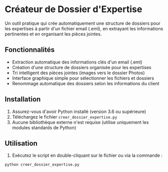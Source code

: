 # Créateur de Dossier d'Expertise

Un outil pratique qui crée automatiquement une structure de dossiers pour les expertises à partir d'un fichier email (.eml), en extrayant les informations pertinentes et en organisant les pièces jointes.

## Fonctionnalités

- Extraction automatique des informations clés d'un email (.eml)
- Création d'une structure de dossiers organisée pour les expertises
- Tri intelligent des pièces jointes (images vers le dossier Photos)
- Interface graphique simple pour sélectionner les fichiers et dossiers
- Renommage automatique des dossiers selon les informations du client

## Installation

1. Assurez-vous d'avoir Python installé (version 3.6 ou supérieure)
2. Téléchargez le fichier `creer_dossier_expertise.py`
3. Aucune bibliothèque externe n'est requise (utilise uniquement les modules standards de Python)

## Utilisation

1. Exécutez le script en double-cliquant sur le fichier ou via la commande :
```bash
python creer_dossier_expertise.py
